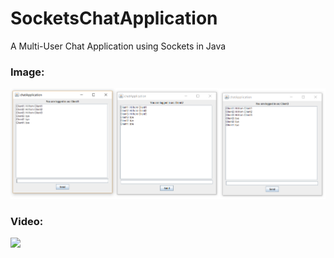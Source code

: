 # SocketsChatApplication
A Multi-User Chat Application using Sockets in Java

### Image:

![](images/SocketsChatApplication.PNG)

### Video:

![](images/SocketsChatApplication.gif)
